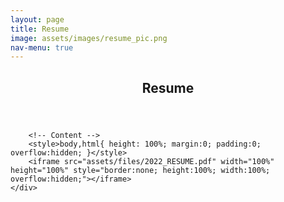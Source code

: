 ```yaml
---
layout: page
title: Resume
image: assets/images/resume_pic.png
nav-menu: true
---
```


<!-- Main -->
<div id="main" class="alt">

<!-- One -->
<section id="one">
	<div class="inner">
		<header class="major">
			<h1>Resume</h1>
		</header>
		
		<!-- Content -->
		<style>body,html{ height: 100%; margin:0; padding:0; overflow:hidden; }</style>
		<iframe src="assets/files/2022_RESUME.pdf" width="100%" height="100%" style="border:none; height:100%; width:100%; overflow:hidden;"></iframe>
	</div>
</section>
</div>
